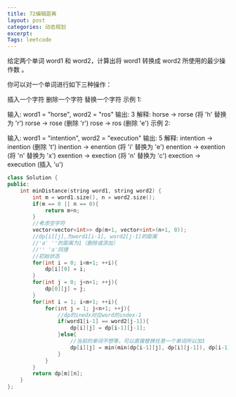 ```yaml
---
title: 72编辑距离
layout: post
categories: 动态规划
excerpt: 
Tags: leetcode
---
```


给定两个单词 word1 和 word2，计算出将 word1 转换成 word2 所使用的最少操作数 。

你可以对一个单词进行如下三种操作：

插入一个字符
删除一个字符
替换一个字符
示例 1:

输入: word1 = "horse", word2 = "ros"
输出: 3
解释: 
horse -> rorse (将 'h' 替换为 'r')
rorse -> rose (删除 'r')
rose -> ros (删除 'e')
示例 2:

输入: word1 = "intention", word2 = "execution"
输出: 5
解释: 
intention -> inention (删除 't')
inention -> enention (将 'i' 替换为 'e')
enention -> exention (将 'n' 替换为 'x')
exention -> exection (将 'n' 替换为 'c')
exection -> execution (插入 'u')

```c++
class Solution {
public:
    int minDistance(string word1, string word2) {
        int m = word1.size(), n = word2.size();
        if(m == 0 || n == 0){
            return m+n;
        }
      	//考虑空字符
        vector<vector<int>> dp(m+1, vector<int>(n+1, 0));
      	//dp[i][j],为word1[i-1], word2[j-1]的距离
      	//'a' ''的距离为1（删除或添加）
      	//'' 'a'同理
      	//初始状态
        for(int i = 0; i<m+1; ++i){
            dp[i][0] = i;
        }
        for(int j = 0; j<n+1; ++j){
            dp[0][j] = j;
        }
        for(int i = 1; i<m+1; ++i){
            for(int j = 1; j<n+1; ++j){
              	//dp的inedx对应word的index-1
                if(word1[i-1] == word2[j-1]){
                    dp[i][j] = dp[i-1][j-1];
                }else{
                  	//当前的单词不想等，可以直接替换任意一个单词所以加1
                    dp[i][j] = min(min(dp[i-1][j], dp[i][j-1]), dp[i-1][j-1]) + 1;
                }
            }
        }
        return dp[m][n];
    }
};
```

